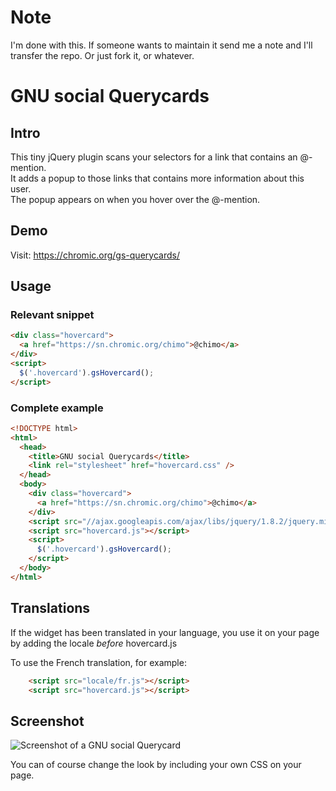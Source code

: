 # Note

I'm done with this. If someone wants to maintain it send me a note and I'll transfer the repo. Or just fork it, or whatever.

# GNU social Querycards

## Intro

This tiny jQuery plugin scans your selectors for a link that contains an @-mention.  
It adds a popup to those links that contains more information about this user.  
The popup appears on when you hover over the @-mention.

## Demo

Visit: https://chromic.org/gs-querycards/

## Usage

### Relevant snippet

```html
<div class="hovercard">
  <a href="https://sn.chromic.org/chimo">@chimo</a>
</div>
<script>
  $('.hovercard').gsHovercard();
</script>
```

### Complete example

```html
<!DOCTYPE html>
<html>
  <head>
    <title>GNU social Querycards</title>
    <link rel="stylesheet" href="hovercard.css" />
  </head>
  <body>
    <div class="hovercard">
      <a href="https://sn.chromic.org/chimo">@chimo</a>
    </div>
    <script src="//ajax.googleapis.com/ajax/libs/jquery/1.8.2/jquery.min.js"></script>
    <script src="hovercard.js"></script>
    <script>
      $('.hovercard').gsHovercard();
    </script>
  </body>
</html>
```

## Translations

If the widget has been translated in your language, you use it on your page by adding the locale *before* hovercard.js

To use the French translation, for example:

```html
    <script src="locale/fr.js"></script>
    <script src="hovercard.js"></script>
```

## Screenshot

![Screenshot of a GNU social Querycard](https://chromic.org/gs-querycards/gsqc.png)

You can of course change the look by including your own CSS on your page.
